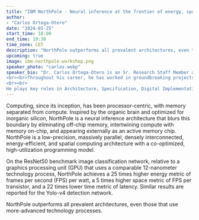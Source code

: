 ```yaml
---
title: "IBM NorthPole - Neural inference at the frontier of energy, space, and time"
author:
- "Carlos Ortega-Otero"
date: "2024-01-25"
start_time: 18:00
end_time: 19:30
time_zone: CET
description: "NorthPole outperforms all prevalent architectures, even those that use more-advanced technology processes."
upcoming: true
image: ibm-northpole-workshop.png
speaker_photo: "carlos.webp"
speaker_bio: "Dr. Carlos Ortega-Otero is an Sr. Research Staff Member at IBM driven by a passion in Circuit Design, Neuromorphic Chip Architectures, Low-Power Circuits and Physical Design optimizations.  He earned his Ph.D. from Cornell University under the guidance of Prof. Rajit Manohar.  
<br><br>Throughout his career, he has worked in groundbreaking projects, including Ultra-Low Power Asynchronous Sensor Network nodes, Medical Implantable Wireless Sensors, The TrueNorth Brain-Inspired Chip, and the NorthPole Project.  At IBM, Carlos works under the leadership of Dr. Dharmendra Modha in the Brain-Inspired Computing Group.  
<br><br>
He plays key roles in Architecture, Specification, Digital Implementation, Physical Design, Timing Signoff, and Manufacturing teams of the NorthPole Project. Carlos is proud to be part of the Brain-Inspired Computing Group at IBM that continues to shape the future of Integrated Circuits and AI."
---
```


Computing, since its inception, has been processor-centric, with memory separated from compute. Inspired by the organic brain and optimized for inorganic silicon, NorthPole is a neural inference architecture that blurs this boundary by eliminating off-chip memory, intertwining compute with memory on-chip, and appearing externally as an active memory chip. NorthPole is a low-precision, massively parallel, densely interconnected, energy-efficient, and spatial computing architecture with a co-optimized, high-utilization programming model. 

On the ResNet50 benchmark image classification network, relative to a graphics processing unit (GPU) that uses a comparable 12-nanometer technology process, NorthPole achieves a 25 times higher energy metric of frames per second (FPS) per watt, a 5 times higher space metric of FPS per transistor, and a 22 times lower time metric of latency. Similar results are reported for the Yolo-v4 detection network. 

NorthPole outperforms all prevalent architectures, even those that use more-advanced technology processes.

